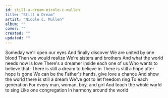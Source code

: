 ```yaml
---
id: still-a-dream-nicole-c-mullen
title: "Still A Dream"
artist: "Nicole C. Mullen"
album: ""
cover: ""
created: ""
updated: ""
---
```


Someday we'll open our eyes
And finally discover
We are united by one blood
Then we would realize
We're sisters and brothers
And what the world needs now is love
There's a dreamer inside each one of us
Who wants to believe that;
There is still a dream to believe in
There is still a hope after hope is gone
We can be the Father's hands, give love a chance
And show the world there is still a dream
We've got to let freedom ring
To each generation
For every man, woman, boy, and girl
And teach the whole world to sing
Like one congregation
In harmony around the world